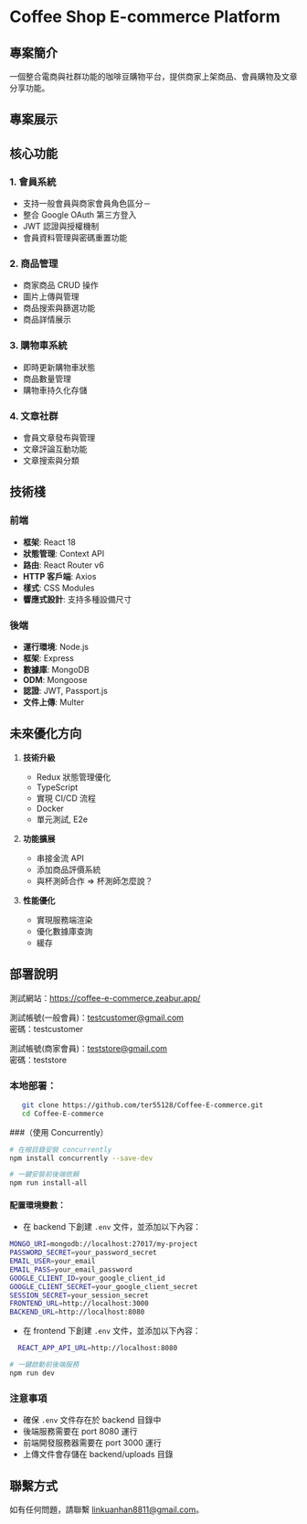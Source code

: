 # Coffee Shop E-commerce Platform

## 專案簡介

一個整合電商與社群功能的咖啡豆購物平台，提供商家上架商品、會員購物及文章分享功能。

## 專案展示

## 核心功能

### 1. 會員系統

- 支持一般會員與商家會員角色區分－
- 整合 Google OAuth 第三方登入
- JWT 認證與授權機制
- 會員資料管理與密碼重置功能

### 2. 商品管理

- 商家商品 CRUD 操作
- 圖片上傳與管理
- 商品搜索與篩選功能
- 商品詳情展示

### 3. 購物車系統

- 即時更新購物車狀態
- 商品數量管理
- 購物車持久化存儲

### 4. 文章社群

- 會員文章發布與管理
- 文章評論互動功能
- 文章搜索與分類

## 技術棧

### 前端

- **框架**: React 18
- **狀態管理**: Context API
- **路由**: React Router v6
- **HTTP 客戶端**: Axios
- **樣式**: CSS Modules
- **響應式設計**: 支持多種設備尺寸

### 後端

- **運行環境**: Node.js
- **框架**: Express
- **數據庫**: MongoDB
- **ODM**: Mongoose
- **認證**: JWT, Passport.js
- **文件上傳**: Multer

## 未來優化方向

1. **技術升級**

   - Redux 狀態管理優化
   - TypeScript
   - 實現 CI/CD 流程
   - Docker
   - 單元測試, E2e

2. **功能擴展**

   - 串接金流 API
   - 添加商品評價系統
   - 與杯測師合作 => 杯測師怎麼說？

3. **性能優化**

   - 實現服務端渲染
   - 優化數據庫查詢
   - 緩存

## 部署說明

測試網站：https://coffee-e-commerce.zeabur.app/

測試帳號(一般會員)：testcustomer@gmail.com  
密碼：testcustomer

測試帳號(商家會員)：teststore@gmail.com  
密碼：teststore

### 本地部署：

```bash
   git clone https://github.com/ter55128/Coffee-E-commerce.git
   cd Coffee-E-commerce
```

###（使用 Concurrently）

```bash
# 在根目錄安裝 concurrently
npm install concurrently --save-dev

# 一鍵安裝前後端依賴
npm run install-all
```

#### 配置環境變數：

- 在 backend 下創建 `.env` 文件，並添加以下內容：

```bash
MONGO_URI=mongodb://localhost:27017/my-project
PASSWORD_SECRET=your_password_secret
EMAIL_USER=your_email
EMAIL_PASS=your_email_password
GOOGLE_CLIENT_ID=your_google_client_id
GOOGLE_CLIENT_SECRET=your_google_client_secret
SESSION_SECRET=your_session_secret
FRONTEND_URL=http://localhost:3000
BACKEND_URL=http://localhost:8080
```

- 在 frontend 下創建 `.env` 文件，並添加以下內容：

```bash
  REACT_APP_API_URL=http://localhost:8080
```

```bash
# 一鍵啟動前後端服務
npm run dev
```

### 注意事項

- 確保 `.env` 文件存在於 backend 目錄中
- 後端服務需要在 port 8080 運行
- 前端開發服務器需要在 port 3000 運行
- 上傳文件會存儲在 backend/uploads 目錄

## 聯繫方式

如有任何問題，請聯繫 [linkuanhan8811@gmail.com](mailto:linkuanhan8811@gmail.com)。
